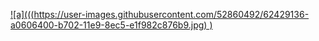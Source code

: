  [
![a](((https://user-images.githubusercontent.com/52860492/62429136-a0606400-b702-11e9-8ec5-e1f982c876b9.jpg)
)
](https://newsmania.club/?p=39)
